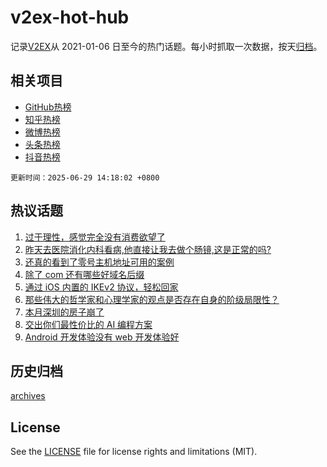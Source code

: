 # v2ex-hot-hub

 记录[V2EX](https://www.v2ex.com/)从 2021-01-06 日至今的热门话题。每小时抓取一次数据，按天[归档](archives)。
 
 ## 相关项目

- [GitHub热榜](https://github.com/lonnyzhang423/github-hot-hub)
- [知乎热榜](https://github.com/lonnyzhang423/zhihu-hot-hub)
- [微博热榜](https://github.com/lonnyzhang423/weibo-hot-hub)
- [头条热榜](https://github.com/lonnyzhang423/toutiao-hot-hub)
- [抖音热榜](https://github.com/lonnyzhang423/douyin-hot-hub)


 `更新时间：2025-06-29 14:18:02 +0800`

## 热议话题

1. [过于理性，感觉完全没有消费欲望了](https://www.v2ex.com/t/1141638)
1. [昨天去医院消化内科看病,他直接让我去做个肠镜,这是正常的吗?](https://www.v2ex.com/t/1141639)
1. [还真的看到了零号主机地址可用的案例](https://www.v2ex.com/t/1141658)
1. [除了 com 还有哪些好域名后缀](https://www.v2ex.com/t/1141657)
1. [通过 iOS 内置的 IKEv2 协议，轻松回家](https://www.v2ex.com/t/1141715)
1. [那些伟大的哲学家和心理学家的观点是否存在自身的阶级局限性？](https://www.v2ex.com/t/1141718)
1. [本月深圳的房子崩了](https://www.v2ex.com/t/1141663)
1. [交出你们最性价比的 AI 编程方案](https://www.v2ex.com/t/1141701)
1. [Android 开发体验没有 web 开发体验好](https://www.v2ex.com/t/1141659)

## 历史归档

[archives](archives)

## License

See the [LICENSE](LICENSE) file for license rights and limitations (MIT).
